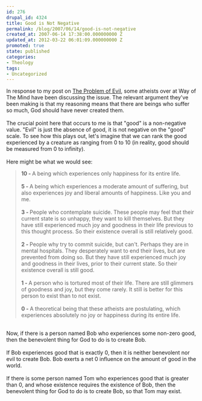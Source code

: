 ```yaml
---
id: 276
drupal_id: 4324
title: Good is Not Negative
permalink: /blog/2007/06/14/good-is-not-negative
created_at: 2007-06-14 17:38:00.000000000 Z
updated_at: 2012-03-22 06:01:09.000000000 Z
promoted: true
state: published
categories:
- Theology
tags:
- Uncategorized
---
```

In response to my post on <a href="http://emergentchristian.blogspot.com/2007/05/problem-of-evil-part-1-unanswered.html">The Problem of Evil</a>, some atheists over at Way of The Mind have been discussing the issue. The relevant argument they've been making is that my reasoning means that there are beings who suffer so much, God should have never created them.<br /><br />The crucial point here that occurs to me is that "good" is a non-negative value. "Evil" is just the absence of good, it is not negative on the "good" scale. To see how this plays out, let's imagine that we can rank the good experienced by a creature as ranging from 0 to 10 (in reality, good should be measured from 0 to infinity).<br /><br />Here might be what we would see:<br /><blockquote><span style="font-weight: bold;">10 - </span>A being which experiences only happiness for its entire life.<br /><br /><span style="font-weight: bold;">5 - </span>A being which experiences a moderate amount of suffering, but also experiences joy and liberal amounts of happiness. Like you and me.<br /><br /><span style="font-weight: bold;">3 - </span>People who contemplate suicide. These people may feel that their current state is so unhappy, they want to kill themselves. But they have still experienced much joy and goodness in their life previous to this thought process. So their existence overall is still relatively good.<br /><br /><span style="font-weight: bold;">2 - </span>People why try to commit suicide, but can't. Perhaps they are in mental hospitals. They desperately want to end their lives, but are prevented from doing so. But they have still experienced much joy and goodness in their lives, prior to their current state. So their existence overall is still good.<br /><br /><span style="font-weight: bold;">1 - </span>A person who is tortured most of their life. There are still glimmers of goodness and joy, but they come rarely. It still is better for this person to exist than to not exist.<br /><br /><span style="font-weight: bold;">0 - </span>A theoretical being that these atheists are postulating, which experiences absolutely no joy or happiness during its entire life.</blockquote><br />Now, if there is a person named Bob who experiences some non-zero good, then the benevolent thing for God to do is to create Bob.<br /><br />If Bob experiences good that is exactly 0, then it is neither benevolent nor evil to create Bob. Bob exerts a net 0 influence on the amount of good in the world.<br /><br />If there is some person named Tom who experiences good that is greater than 0, and whose existence requires the existence of Bob, then the benevolent thing for God to do is to create Bob, so that Tom may exist.
